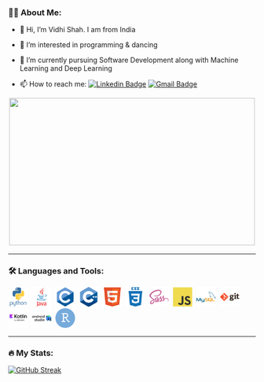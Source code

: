<!---
vps115/vps115 is a ✨ special ✨ repository because its `README.md` (this file) appears on your GitHub profile.
You can click the Preview link to take a look at your changes.
--->

### 👩‍💻 About Me:
- 👋 Hi, I’m Vidhi Shah. I am from India

- 👀 I’m interested in programming & dancing  

- 🌱 I’m currently pursuing Software Development along with Machine Learning and Deep Learning

- 📫 How to reach me: [![Linkedin Badge](https://img.shields.io/badge/-vidhishah115-blue?style=flat&logo=Linkedin&logoColor=white)](https://www.linkedin.com/in/vidhishah115/) [![Gmail Badge](https://img.shields.io/badge/-vidhipshah115-red?style=flat&logo=Gmail&logoColor=white)](mailto:vidhipshah115@gmail.com)

<div align="center">
  <img src="https://media.giphy.com/media/3o7qE1YN7aBOFPRw8E/giphy.gif" width="500" height="300"/>
</div>  

---

### 🛠️ Languages and Tools:
<div>
  <img src="https://github.com/devicons/devicon/blob/master/icons/python/python-original-wordmark.svg" title="Python" alt="Python" width="40" height="40"/>&nbsp;
  <img src="https://github.com/devicons/devicon/blob/master/icons/java/java-original-wordmark.svg" title="Java" alt="Java" width="40" height="40"/>&nbsp;
  <img src="https://github.com/devicons/devicon/blob/master/icons/c/c-original.svg" title="C" alt="C" width="40" height="40"/>&nbsp;
  <img src="https://github.com/devicons/devicon/blob/master/icons/cplusplus/cplusplus-original.svg" title="C++" alt="C++" width="40" height="40"/>&nbsp;
  <img src="https://github.com/devicons/devicon/blob/master/icons/html5/html5-original.svg" title="HTML5" alt="HTML" width="40" height="40"/>&nbsp;
  <img src="https://github.com/devicons/devicon/blob/master/icons/css3/css3-plain-wordmark.svg"  title="CSS3" alt="CSS" width="40" height="40"/>&nbsp;
  <img src="https://github.com/devicons/devicon/blob/master/icons/sass/sass-original.svg" title="sass" alt="sass" width="40" height="40"/>&nbsp;
  <img src="https://github.com/devicons/devicon/blob/master/icons/javascript/javascript-original.svg" title="JavaScript" alt="JavaScript" width="40" height="40"/>&nbsp;
  <img src="https://github.com/devicons/devicon/blob/master/icons/mysql/mysql-original-wordmark.svg" title="MySQL"  alt="MySQL" width="40" height="40"/>&nbsp;
  <img src="https://github.com/devicons/devicon/blob/master/icons/git/git-original-wordmark.svg" title="Git" alt="Git" width="40" height="40"/>&nbsp;
  <img src="https://github.com/devicons/devicon/blob/master/icons/kotlin/kotlin-original-wordmark.svg" title="Kotlin" alt="Kotlin" width="40" height="40"/>&nbsp;
  <img src="https://github.com/devicons/devicon/blob/master/icons/androidstudio/androidstudio-original-wordmark.svg" title="Android Studio" alt="Android Studio" width="40" height="40"/>&nbsp;
  <img src="https://github.com/devicons/devicon/blob/master/icons/rstudio/rstudio-original.svg" title="R Studio" alt="R Studio" width="40" height="40"/>
</div>  

---

### :fire: My Stats:
<!---<img src="https://github-readme-stats.vercel.app/api?username=vps115PAT1&theme=dark&show_icons=true"/>-->

[![GitHub Streak](http://github-readme-streak-stats.herokuapp.com?user=vps115&theme=dark&background=000000)](https://git.io/streak-stats)  

<!---[![Top Langs](https://github-readme-stats.vercel.app/api/top-langs/?username=vps115&layout=compact&theme=vision-friendly-dark)](https://github.com/anuraghazra/github-readme-stats)-->
